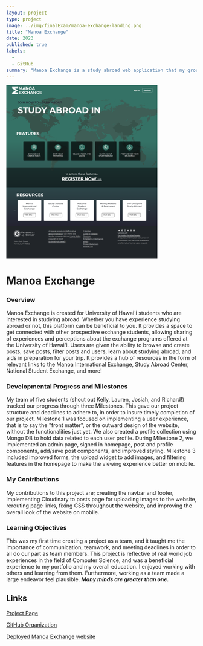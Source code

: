 ```yaml
---
layout: project
type: project
image: ../img/finalExam/manoa-exchange-landing.png
title: "Manoa Exchange"
date: 2023
published: true
labels:
  - 
  - GitHub
summary: "Manoa Exchange is a study abroad web application that my group developed for ICS 314."
---
```

<img width="400px" src="../img/finalExam/manoa-exchange-landing.png">

# Manoa Exchange
### Overview 

Manoa Exchange is created for University of Hawai'i students who are interested in studying abroad. Whether you have experience studying abroad or not, this platform can be beneficial to you. It provides a space to get connected with other prospective exchange students, allowing sharing of experiences and perceptions about the exchange programs offered at the University of Hawai'i. Users are given the ability to browse and create posts, save posts, filter posts and users, learn about studying abroad, and aids in preparation for your trip. It provides a hub of resources in the form of relevant links to the Manoa International Exchange, Study Abroad Center, National Student Exchange, and more!

### Developmental Progress and Milestones
My team of five students (shout out Kelly, Lauren, Josiah, and Richard!) tracked our progress through three Milestones. This gave our project structure and deadlines to adhere to, in order to insure timely completion of our project. Milestone 1 was focused on implementing a user experience, that is to say the "front matter", or the outward design of the website, without the functionalities just yet. We also created a profile collection using Mongo DB to hold data related to each user profile. During Milestone 2, we implemented an admin page, signed in homepage, post and profile components, add/save post components, and improved styling. Milestone 3 included improved forms, the upload widget to add images, and filtering features in the homepage to make the viewing experience better on mobile. 

### My Contributions 
My contributions to this project are; creating the navbar and footer, implementing Cloudinary to posts page for uploading images to the website, rerouting page links, fixing CSS throughout the website, and improving the overall look of the website on mobile. 

### Learning Objectives
This was my first time creating a project as a team, and it taught me the importance of communication, teamwork, and meeting deadlines in order to all do our part as team members. This project is reflective of real world job experiences in the field of Computer Science, and was a beneficial experience to my portfolio and my overall education. I enjoyed working with others and learning from them. Furthermore, working as a team made a large endeavor feel plausible. ***Many minds are greater than one.***

## Links
[Project Page](https://manoa-exchange.github.io/#deployment)

[GitHub Organization](https://github.com/manoa-exchange)


[Deployed Manoa Exchange website](https://manoaexchange.com/)